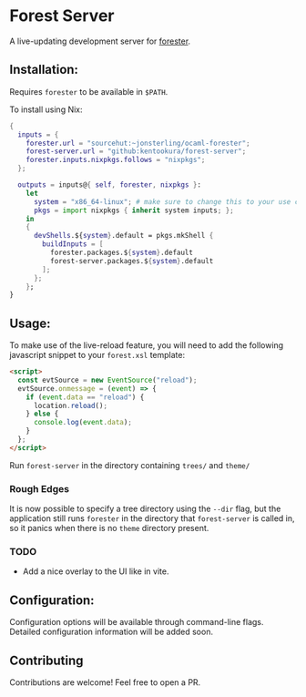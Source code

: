 # Forest Server

A live-updating development server for [forester](https://git.sr.ht/~jonsterling/ocaml-forester).

## Installation:

Requires `forester` to be available in `$PATH`.

To install using Nix:

```nix
{
  inputs = {
    forester.url = "sourcehut:~jonsterling/ocaml-forester";
    forest-server.url = "github:kentookura/forest-server";
    forester.inputs.nixpkgs.follows = "nixpkgs";
  };

  outputs = inputs@{ self, forester, nixpkgs }:
    let
      system = "x86_64-linux"; # make sure to change this to your use case!
      pkgs = import nixpkgs { inherit system inputs; };
    in
    {
      devShells.${system}.default = pkgs.mkShell {
        buildInputs = [
          forester.packages.${system}.default
          forest-server.packages.${system}.default
        ];
      };
    };
}
```

## Usage:

To make use of the live-reload feature, you will need to add the following
javascript snippet to your `forest.xsl` template:

```html
<script>
  const evtSource = new EventSource("reload");
  evtSource.onmessage = (event) => {
    if (event.data == "reload") {
      location.reload();
    } else {
      console.log(event.data);
    }
  };
</script>
```

Run `forest-server` in the directory containing `trees/` and `theme/`

### Rough Edges

It is now possible to specify a tree directory using the `--dir` flag, but
the application still runs `forester` in the directory that `forest-server` is called in, so
it panics when there is no `theme` directory present.

### TODO

- Add a nice overlay to the UI like in vite.

## Configuration:

Configuration options will be available through command-line flags. Detailed configuration information will be added soon.

## Contributing

Contributions are welcome! Feel free to open a PR.
